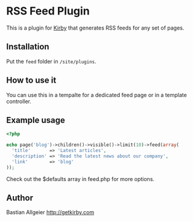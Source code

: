 # RSS Feed Plugin

This is a plugin for [Kirby](http://getkirby.com/) that generates RSS feeds for any set of pages.

## Installation

Put the `feed` folder in `/site/plugins`.

## How to use it

You can use this in a tempalte for a dedicated feed page or in a template controller.

## Example usage

```php
<?php

echo page('blog')->children()->visible()->limit(10)->feed(array(
  'title'       => 'Latest articles',
  'description' => 'Read the latest news about our company',
  'link'        => 'blog'
));
```

Check out the $defaults array in feed.php for more options.

## Author

Bastian Allgeier <http://getkirby.com>